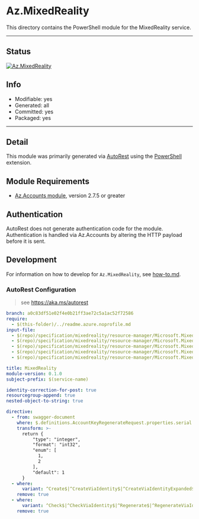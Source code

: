 <!-- region Generated -->
# Az.MixedReality
This directory contains the PowerShell module for the MixedReality service.

---
## Status
[![Az.MixedReality](https://img.shields.io/powershellgallery/v/Az.MixedReality.svg?style=flat-square&label=Az.MixedReality "Az.MixedReality")](https://www.powershellgallery.com/packages/Az.MixedReality/)

## Info
- Modifiable: yes
- Generated: all
- Committed: yes
- Packaged: yes

---
## Detail
This module was primarily generated via [AutoRest](https://github.com/Azure/autorest) using the [PowerShell](https://github.com/Azure/autorest.powershell) extension.

## Module Requirements
- [Az.Accounts module](https://www.powershellgallery.com/packages/Az.Accounts/), version 2.7.5 or greater

## Authentication
AutoRest does not generate authentication code for the module. Authentication is handled via Az.Accounts by altering the HTTP payload before it is sent.

## Development
For information on how to develop for `Az.MixedReality`, see [how-to.md](how-to.md).
<!-- endregion -->

### AutoRest Configuration
> see https://aka.ms/autorest

``` yaml
branch: a0c83df51e02f4e0b21ff3ae72c5a1ac52f72586
require:
  - $(this-folder)/../readme.azure.noprofile.md
input-file:
  - $(repo)/specification/mixedreality/resource-manager/Microsoft.MixedReality/preview/2021-03-01-preview/common.json
  - $(repo)/specification/mixedreality/resource-manager/Microsoft.MixedReality/preview/2021-03-01-preview/proxy.json
  - $(repo)/specification/mixedreality/resource-manager/Microsoft.MixedReality/preview/2021-03-01-preview/spatial-anchors.json
  - $(repo)/specification/mixedreality/resource-manager/Microsoft.MixedReality/preview/2021-03-01-preview/remote-rendering.json
  - $(repo)/specification/mixedreality/resource-manager/Microsoft.MixedReality/preview/2021-03-01-preview/object-anchors.json

title: MixedReality
module-version: 0.1.0
subject-prefix: $(service-name)

identity-correction-for-post: true
resourcegroup-append: true
nested-object-to-string: true

directive:
  - from: swagger-document 
    where: $.definitions.AccountKeyRegenerateRequest.properties.serial
    transform: >-
      return {
          "type": "integer",
          "format": "int32",
          "enum": [
            1,
            2
          ],
          "default": 1
      }
  - where:
      variant: ^Create$|^CreateViaIdentity$|^CreateViaIdentityExpanded$|^Update$|^UpdateViaIdentity$
    remove: true
  - where:
      variant: ^Check$|^CheckViaIdentity$|^Regenerate$|^RegenerateViaIdentity$
    remove: true
```
